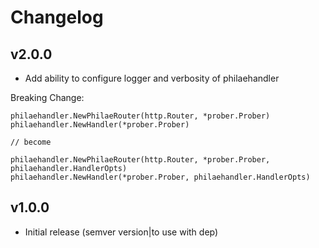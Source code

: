 # Changelog

## v2.0.0

* Add ability to configure logger and verbosity of philaehandler

Breaking Change:

```
philaehandler.NewPhilaeRouter(http.Router, *prober.Prober)
philaehandler.NewHandler(*prober.Prober)

// become

philaehandler.NewPhilaeRouter(http.Router, *prober.Prober, philaehandler.HandlerOpts)
philaehandler.NewHandler(*prober.Prober, philaehandler.HandlerOpts)
```

## v1.0.0

* Initial release (semver version|to use with dep)

